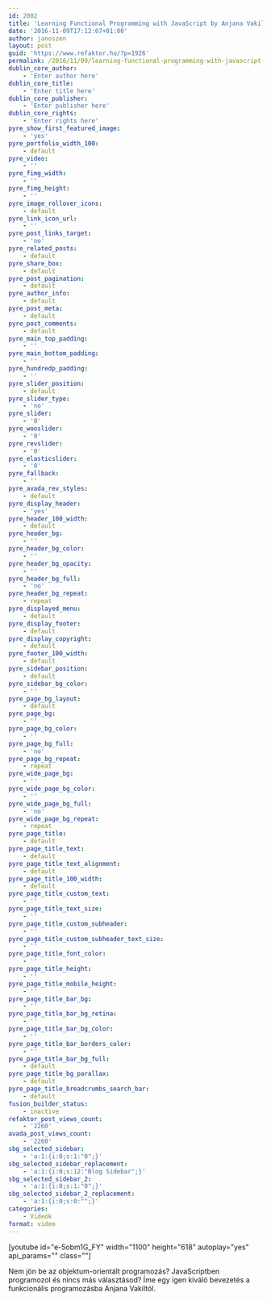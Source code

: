 ```yaml
---
id: 2002
title: 'Learning Functional Programming with JavaScript by Anjana Vakil'
date: '2016-11-09T17:12:07+01:00'
author: janoszen
layout: post
guid: 'https://www.refaktor.hu/?p=1926'
permalink: /2016/11/09/learning-functional-programming-with-javascript-by-anjana-vakil/
dublin_core_author:
    - 'Enter author here'
dublin_core_title:
    - 'Enter title here'
dublin_core_publisher:
    - 'Enter publisher here'
dublin_core_rights:
    - 'Enter rights here'
pyre_show_first_featured_image:
    - 'yes'
pyre_portfolio_width_100:
    - default
pyre_video:
    - ''
pyre_fimg_width:
    - ''
pyre_fimg_height:
    - ''
pyre_image_rollover_icons:
    - default
pyre_link_icon_url:
    - ''
pyre_post_links_target:
    - 'no'
pyre_related_posts:
    - default
pyre_share_box:
    - default
pyre_post_pagination:
    - default
pyre_author_info:
    - default
pyre_post_meta:
    - default
pyre_post_comments:
    - default
pyre_main_top_padding:
    - ''
pyre_main_bottom_padding:
    - ''
pyre_hundredp_padding:
    - ''
pyre_slider_position:
    - default
pyre_slider_type:
    - 'no'
pyre_slider:
    - '0'
pyre_wooslider:
    - '0'
pyre_revslider:
    - '0'
pyre_elasticslider:
    - '0'
pyre_fallback:
    - ''
pyre_avada_rev_styles:
    - default
pyre_display_header:
    - 'yes'
pyre_header_100_width:
    - default
pyre_header_bg:
    - ''
pyre_header_bg_color:
    - ''
pyre_header_bg_opacity:
    - ''
pyre_header_bg_full:
    - 'no'
pyre_header_bg_repeat:
    - repeat
pyre_displayed_menu:
    - default
pyre_display_footer:
    - default
pyre_display_copyright:
    - default
pyre_footer_100_width:
    - default
pyre_sidebar_position:
    - default
pyre_sidebar_bg_color:
    - ''
pyre_page_bg_layout:
    - default
pyre_page_bg:
    - ''
pyre_page_bg_color:
    - ''
pyre_page_bg_full:
    - 'no'
pyre_page_bg_repeat:
    - repeat
pyre_wide_page_bg:
    - ''
pyre_wide_page_bg_color:
    - ''
pyre_wide_page_bg_full:
    - 'no'
pyre_wide_page_bg_repeat:
    - repeat
pyre_page_title:
    - default
pyre_page_title_text:
    - default
pyre_page_title_text_alignment:
    - default
pyre_page_title_100_width:
    - default
pyre_page_title_custom_text:
    - ''
pyre_page_title_text_size:
    - ''
pyre_page_title_custom_subheader:
    - ''
pyre_page_title_custom_subheader_text_size:
    - ''
pyre_page_title_font_color:
    - ''
pyre_page_title_height:
    - ''
pyre_page_title_mobile_height:
    - ''
pyre_page_title_bar_bg:
    - ''
pyre_page_title_bar_bg_retina:
    - ''
pyre_page_title_bar_bg_color:
    - ''
pyre_page_title_bar_borders_color:
    - ''
pyre_page_title_bar_bg_full:
    - default
pyre_page_title_bg_parallax:
    - default
pyre_page_title_breadcrumbs_search_bar:
    - default
fusion_builder_status:
    - inactive
refaktor_post_views_count:
    - '2260'
avada_post_views_count:
    - '2260'
sbg_selected_sidebar:
    - 'a:1:{i:0;s:1:"0";}'
sbg_selected_sidebar_replacement:
    - 'a:1:{i:0;s:12:"Blog Sidebar";}'
sbg_selected_sidebar_2:
    - 'a:1:{i:0;s:1:"0";}'
sbg_selected_sidebar_2_replacement:
    - 'a:1:{i:0;s:0:"";}'
categories:
    - Videók
format: video
---
```


  
\[youtube id="e-5obm1G\_FY" width="1100" height="618" autoplay="yes" api\_params="" class=""\]

Nem jön be az objektum-orientált programozás? JavaScriptben programozol és nincs más választásod? Íme egy igen kiváló bevezetés a funkcionális programozásba Anjana Vakiltól.